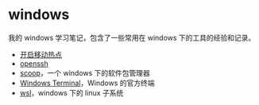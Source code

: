 # windows

我的 windows 学习笔记，包含了一些常用在 windows 下的工具的经验和记录。

- [开启移动热点](hotspot.md)
- [openssh](openssh.md)
- [scoop](sccop.md)，一个 windows 下的软件包管理器
- [Windows Terminal](WindowsTerminal.md)，Windows 的官方终端
- [wsl](wsl.md)，windows 下的 linux 子系统

